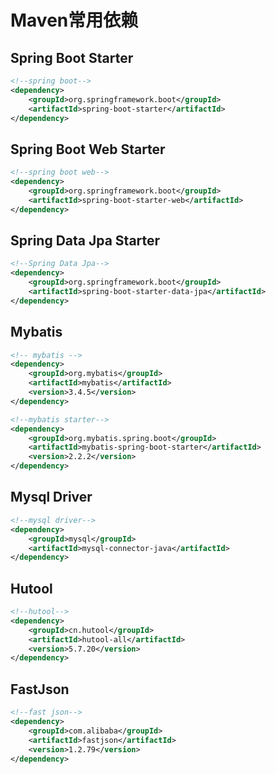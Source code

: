 # Maven常用依赖

## Spring Boot Starter
```xml
<!--spring boot-->
<dependency>
	<groupId>org.springframework.boot</groupId>
	<artifactId>spring-boot-starter</artifactId>
</dependency>
```

## Spring Boot Web Starter
```xml
<!--spring boot web-->
<dependency>
	<groupId>org.springframework.boot</groupId>
	<artifactId>spring-boot-starter-web</artifactId>
</dependency>
```

## Spring Data Jpa Starter
```xml
<!--Spring Data Jpa-->
<dependency>
	<groupId>org.springframework.boot</groupId>
	<artifactId>spring-boot-starter-data-jpa</artifactId>
</dependency>
```

## Mybatis
```xml
<!-- mybatis -->
<dependency>
	<groupId>org.mybatis</groupId>
	<artifactId>mybatis</artifactId>
	<version>3.4.5</version>
</dependency>

<!--mybatis starter-->
<dependency>
	<groupId>org.mybatis.spring.boot</groupId>
	<artifactId>mybatis-spring-boot-starter</artifactId>
	<version>2.2.2</version>
</dependency>
```

## Mysql Driver
```xml
<!--mysql driver-->
<dependency>
	<groupId>mysql</groupId>
	<artifactId>mysql-connector-java</artifactId>
</dependency>
```

## Hutool
```xml
<!--hutool-->
<dependency>
	<groupId>cn.hutool</groupId>
	<artifactId>hutool-all</artifactId>
	<version>5.7.20</version>
</dependency>
```

## FastJson
```xml
<!--fast json-->
<dependency>
	<groupId>com.alibaba</groupId>
	<artifactId>fastjson</artifactId>
	<version>1.2.79</version>
</dependency>
```